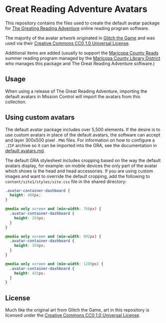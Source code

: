 # Great Reading Adventure Avatars

This repository contains the files used to create the default avatar package for [The Greating Reading Adventure](https://github.com/mcld/greatreadingadventure) online reading program software.

The majority of the avatar artwork originated in [Glitch the Game](https://www.glitchthegame.com/public-domain-game-art/) and was used via their [Creative Commons CC0 1.0 Universal License](http://creativecommons.org/publicdomain/zero/1.0/legalcode).

Additional items are added (usually to support the [Maricopa County Reads](https://maricopacountyreads.org/) summer reading program managed by the [Maricopa County Library District](https://mcldaz.org/) who manages this package and The Great Reading Adventure software.)

## Usage

When using a release of The Great Reading Adventure, importing the default avatars in Mission Control will import the avatars from this collection.

## Using custom avatars

The default avatar package includes over 5,500 elements. If the desire is to use custom avatars in place of the default avatars, the software can accept and layer 300x500 pixel `.PNG` files. For information on how to configure a `.ZIP` archive so it can be imported into the GRA, see the documentation in [default avatars.md](default%20avatars.md).

The default GRA stylesheet includes cropping based on the way the default avatars display, for example: on mobile devices the only part of the avatar which shows is the head and head accessories. If you are using custom images and want to override the default cropping, add the following to `content/site1/styles/site.css` file in the shared directory:

```css
.avatar-container-dashboard {
  height: 400px;
}

@media only screen and (min-width: 768px) {
  .avatar-container-dashboard {
    height: 250px;
  }
}

@media only screen and (min-width: 992px) {
  .avatar-container-dashboard {
    height: 350px;
  }
}

@media only screen and (min-width: 1200px) {
  .avatar-container-dashboard {
    height: 425px;
  }
}
```

## License

Much like the original art from Glitch the Game, art in this repository is licensed under the [Creative Commons CC0 1.0 Universal License](https://github.com/MCLD/gra-avatars/blob/main/LICENSE).
